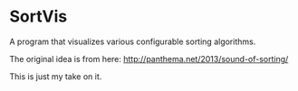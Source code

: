 # SortVis
A program that visualizes various configurable sorting algorithms.

The original idea is from here:
http://panthema.net/2013/sound-of-sorting/

This is just my take on it.
